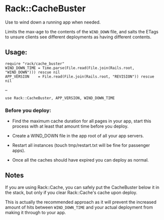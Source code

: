 # Rack::CacheBuster

Use to wind down a running app when needed.

Limits the max-age to the contents of the `WIND_DOWN` file, and salts the ETags to unsure clients see different deployments as having different contents.

## Usage:
    require "rack/cache_buster"
    WIND_DOWN_TIME = Time.parse(File.read(File.join(Rails.root, "WIND_DOWN"))) rescue nil
    APP_VERSION    = File.read(File.join(Rails.root, "REVISION")) rescue nil
    
    …

    use Rack::CacheBuster, APP_VERSION, WIND_DOWN_TIME

### Before you deploy:

* Find the maximum cache duration for all pages in your app, start this process with at least that amount time before you deploy.

* Create a WIND_DOWN file in the app root of all your app servers.

* Restart all instances (touch tmp/restart.txt will be fine for passenger apps).

* Once all the caches should have expired you can deploy as normal.

## Notes

If you are using Rack::Cache, you can safely put the CacheBuster below it in the stack, but only if you clear Rack::Cache's cache upon deploy.

This is actually the recommended approach as it will prevent the increased amount of hits between `WIND_DOWN_TIME` and your actual deployment from making it through to your app.